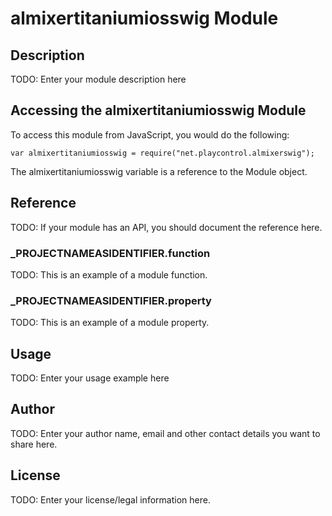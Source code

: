 # almixertitaniumiosswig Module

## Description

TODO: Enter your module description here

## Accessing the almixertitaniumiosswig Module

To access this module from JavaScript, you would do the following:

	var almixertitaniumiosswig = require("net.playcontrol.almixerswig");

The almixertitaniumiosswig variable is a reference to the Module object.	

## Reference

TODO: If your module has an API, you should document
the reference here.

### ___PROJECTNAMEASIDENTIFIER__.function

TODO: This is an example of a module function.

### ___PROJECTNAMEASIDENTIFIER__.property

TODO: This is an example of a module property.

## Usage

TODO: Enter your usage example here

## Author

TODO: Enter your author name, email and other contact
details you want to share here. 

## License

TODO: Enter your license/legal information here.
